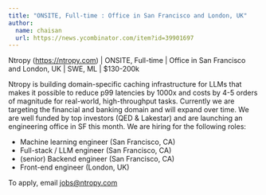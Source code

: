 ```yaml
---
title: "ONSITE, Full-time : Office in San Francisco and London, UK"
author:
  name: chaisan
  url: https://news.ycombinator.com/item?id=39901697
---
```

Ntropy (<a href="https:&#x2F;&#x2F;ntropy.com" rel="nofollow">https:&#x2F;&#x2F;ntropy.com</a>) | ONSITE, Full-time | Office in San Francisco and London, UK | SWE, ML | $130-200k

Ntropy is building domain-specific caching infrastructure for LLMs that makes it possible to reduce p99 latencies by 1000x and costs by 4-5 orders of magnitude for real-world, high-throughput tasks. Currently we are targeting the financial and banking domain and will expand over time. We are well funded by top investors (QED &amp; Lakestar) and are launching an engineering office in SF this month. We are hiring for the following roles:

- Machine learning engineer (San Francisco, CA)
- Full-stack &#x2F; LLM engineer (San Francisco, CA)
- (senior) Backend engineer (San Francisco, CA)
- Front-end engineer (London, UK)

To apply, email jobs@ntropy.com
